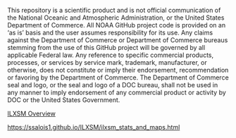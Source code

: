 This repository is a scientific product and is not official communication of the National Oceanic and Atmospheric Administration, or the United States Department of Commerce. All NOAA GitHub project code is provided on an ‘as is’ basis and the user assumes responsibility for its use. Any claims against the Department of Commerce or Department of Commerce bureaus stemming from the use of this GitHub project will be governed by all applicable Federal law. Any reference to specific commercial products, processes, or services by service mark, trademark, manufacturer, or otherwise, does not constitute or imply their endorsement, recommendation or favoring by the Department of Commerce. The Department of Commerce seal and logo, or the seal and logo of a DOC bureau, shall not be used in any manner to imply endorsement of any commercial product or activity by DOC or the United States Government.


<p><a href="https://SSalois1.github.io/ILXSM/ilxsm_stats_and_maps.html" target="_blank"> ILXSM Overview </a></p>


https://ssalois1.github.io/ILXSM/ilxsm_stats_and_maps.html
